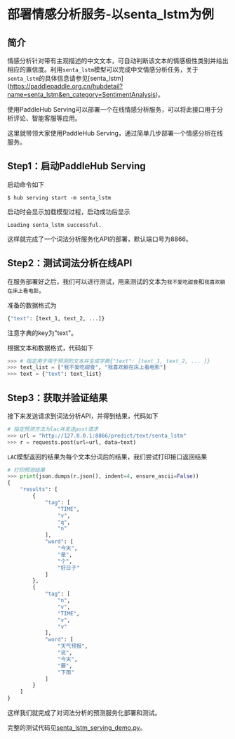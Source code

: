 # 部署情感分析服务-以senta_lstm为例
## 简介
情感分析针对带有主观描述的中文文本，可自动判断该文本的情感极性类别并给出相应的置信度。利用`senta_lstm`模型可以完成中文情感分析任务，关于`senta_lstm`的具体信息请参见[senta_lstm]
(https://paddlepaddle.org.cn/hubdetail?name=senta_lstm&en_category=SentimentAnalysis)。

使用PaddleHub Serving可以部署一个在线情感分析服务，可以将此接口用于分析评论、智能客服等应用。

这里就带领大家使用PaddleHub Serving，通过简单几步部署一个情感分析在线服务。

## Step1：启动PaddleHub Serving
启动命令如下
```shell
$ hub serving start -m senta_lstm  
```
启动时会显示加载模型过程，启动成功后显示
```shell
Loading senta_lstm successful.
```
这样就完成了一个词法分析服务化API的部署，默认端口号为8866。

## Step2：测试词法分析在线API
在服务部署好之后，我们可以进行测试，用来测试的文本为`我不爱吃甜食`和`我喜欢躺在床上看电影`。

准备的数据格式为
```python
{"text": [text_1, text_2, ...]}  
```
注意字典的key为"text"。

根据文本和数据格式，代码如下
```python
>>> # 指定用于用于预测的文本并生成字典{"text": [text_1, text_2, ... ]}
>>> text_list = ["我不爱吃甜食", "我喜欢躺在床上看电影"]
>>> text = {"text": text_list}
```

## Step3：获取并验证结果
接下来发送请求到词法分析API，并得到结果，代码如下
```python
# 指定预测方法为lac并发送post请求
>>> url = "http://127.0.0.1:8866/predict/text/senta_lstm"
>>> r = requests.post(url=url, data=text)
```
`LAC`模型返回的结果为每个文本分词后的结果，我们尝试打印接口返回结果
```python
# 打印预测结果
>>> print(json.dumps(r.json(), indent=4, ensure_ascii=False))
{
    "results": [
        {
            "tag": [
                "TIME",
                "v",
                "q",
                "n"
            ],
            "word": [
                "今天",
                "是",
                "个",
                "好日子"
            ]
        },
        {
            "tag": [
                "n",
                "v",
                "TIME",
                "v",
                "v"
            ],
            "word": [
                "天气预报",
                "说",
                "今天",
                "要",
                "下雨"
            ]
        }
    ]
}
```
这样我们就完成了对词法分析的预测服务化部署和测试。

完整的测试代码见[senta_lstm_serving_demo.py](senta_lstm_serving_demo.py)。
